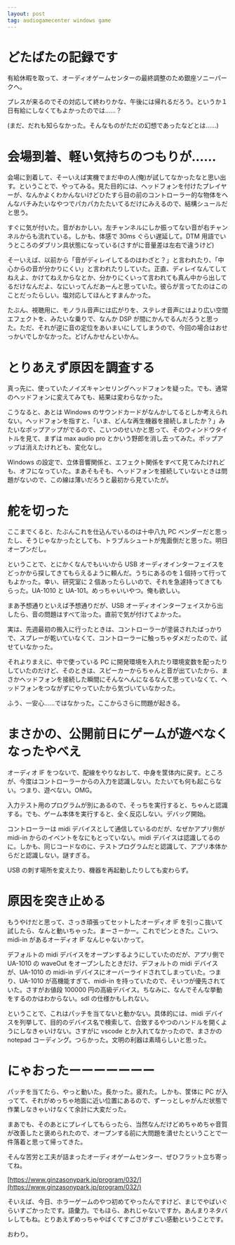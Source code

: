 ```yaml
---
layout: post
tag: audiogamecenter windows game
---
```


# どたばたの記録です

有給休暇を取って、オーディオゲームセンターの最終調整のため銀座ソニーパークへ。

プレスが来るのでその対応して終わりかな、午後には帰れるだろう。というか１日有給にしなくてもよかったのでは……？

(まだ、だれも知らなかった。そんなものがただの幻想であったなどとは……)

# 会場到着、軽い気持ちのつもりが……

会場に到着して、そーいえば実機でまだ中の人(俺)が試してなかったなと思い出す。ということで、やってみる。見た目的には、ヘッドフォンを付けたプレイヤーが、なんかよくわかんないけどひたすら目の前のコントローラー的な物体をへんなバチみたいなやつでパカパカたたいてるだけにみえるので、結構シュールだと思う。

すぐに気が付いた。音がおかしい。左チャンネルにしか振ってない音が右チャンネルからも流れている。しかも、体感で 30ms ぐらい遅延して。DTM 用語でいうところのダブリン具状態になっている(さすがに音量差は左右で違うけど)

そーいえば、以前から「音がディレイしてるのはわざと？」と言われたり、「中心からの音が分かりにくい」と言われたりしていた。正直、ディレイなんてしてねえよ、かけてねえからなとか、分かりにくいって言われても真ん中から出してるだけなんだよ、なにいってんだあーんと思っていた。彼らが言ってたのはこのことだったらしい。塩対応してほんとすまんかった。

たぶん、視聴用に、モノラル音声には広がりを、ステレオ音声にはより広い空間エフェクトを、みたいな乗りで、なんか DSP が間にかんでるんだろうと思った。ただ、それが逆に音の定位をあいまいにしてしまうので、今回の場合はおせっかいでしかなかった。どげんかせんといかん。

# とりあえず原因を調査する

真っ先に、使っていたノイズキャンセリングヘッドフォンを疑った。でも、通常のヘッドフォンに変えてみても、結果は変わらなかった。

こうなると、あとは Windows のサウンドカードがなんかしてるとしか考えられない。ヘッドフォンを指すと、「いま、どんな再生機器を接続しましたか？」みたいなポップアップがでるので、こいつのせいかと思って、そのウィンドウタイトルを見て、まずは max audio pro とかいう野郎を消し去ってみた。ポップアップは消えたけれども、変化なし。

Windows の設定で、立体音響関係と、エフェクト関係をすべて見てみたけれども、オフになっていた。まあそもそも、ヘッドフォンを接続していないときは問題がないので、この線は薄いだろうと最初から見ていたが。

# 舵を切った

ここまでくると、たぶんこれを仕込んでいるのは十中八九 PC ベンダーだと思ったし、そうじゃなかったとしても、トラブルシュートが鬼面倒だと思った。明日オープンだし。

ということで、とにかくなんでもいいから USB オーディオインターフェイスをどっかから探してきてもらえるように頼んだ。うちにあるのを１個持って行ってもよかった。幸い、研究室に 2 個あったらしいので、それを急遽持ってきてもらった。UA-1010 と UA-101。めっちゃいいやつ。俺も欲しい。

まあ予想通りといえば予想通りだが、USB オーディオインターフェイスから出したら、音の問題はすべて治った。直前で気が付けてよかった。

実は、先週最初の搬入に行ったときは、コントローラーが塗装されたばっかりで、スプレーが乾いていなくて、コントローラーに触っちゃダメだったので、試せていなかった。

それよりまえに、中で使っている PC に開発環境を入れたり環境変数を配ったりしていたのだけど、そのときは、スピーカーからちゃんと音が出ていたから、まさかヘッドフォンを接続した瞬間にそんなへんになるなんて思っていなくて、ヘッドフォンをつながずにやっていたから気づいていなかった。

ふう、一安心……ではなかった。ここからさらに問題が起きる。

# まさかの、公開前日にゲームが遊べなくなったやべえ

オーディオ IF をつないで、配線をやりなおして、中身を筐体内に戻す。ところが、今度はコントローラーからの入力を認識しない。たたいても何も起こらない。つまり、遊べない。OMG。

入力テスト用のプログラムが別にあるので、そっちを実行すると、ちゃんと認識する。でも、ゲーム本体を実行すると、全く反応しない。デバッグ開始。

コントローラーは midi デバイスとして通信しているのだが、なぜかアプリ側が midi-in からのイベントをなにもとっていない。midi デバイスは認識してるのに。しかも、同じコードなのに、テストプログラムだと認識して、アプリ本体からだと認識しない。謎すぎる。

USB の刺す場所を変えたり、機器を再起動したりしても変わらず。

# 原因を突き止める

もうやけだと思って、さっき頑張ってセットしたオーディオ IF を引っこ抜いて試したら、なんと動いちゃった。まーさーかー。これでピンときた。こいつ、midi-in があるオーディオ IF なんじゃないかって。

デフォルトの midi デバイスをオープンするようにしていたのだが、アプリ側で UA-1010 の waveOut をオープンしたときだけ、デフォルトの midi デバイスが、UA-1010 の midi-in デバイスにオーバーライドされてしまっていた。つまり、UA-1010 が高機能すぎて、midi-in を持っていたので、そいつが優先されていた。さすがお値段 100000 円の高級デバイス。ちなみに、なんでそんな挙動をするのかはわからない。sdl の仕様かもしれない。

ということで、これはパッチを当てないと動かない。具体的には、midi デバイスを列挙して、目的のデバイス名で検索して、合致するやつのハンドルを開くようにしなきゃいけない。さすがに vscode とか入れてなかったので、まさかの notepad コーディング。つらかった。文明の利器は素晴らしいと思った。

# にゃおったーーーーーーー

パッチを当てたら、やっと動いた。長かった。疲れた。しかも、筐体に PC が入ってて、それがめっちゃ地面に近い位置にあるので、ずーっとしゃがんだ状態で作業しなきゃいけなくて余計に大変だった。

まあでも、そのあとにプレイしてもらったら、当然なんだけどめちゃめちゃ音質が改善したと褒められたので、オープンする前に大問題を潰せたということで一件落着と思って帰ってきた。

そんな苦労と工夫が詰まったオーディオゲームセンター、ぜひフラット立ち寄ってね。

[https://www.ginzasonypark.jp/program/032/](https://www.ginzasonypark.jp/program/032/)

そいえば、今日、ホラーゲームのやつ初めてやったんですけど、まじでやばいぐらいすごかったです。語彙力。でもほら、あれじゃないですか。あんまりネタバレしてもね。とりあえずめっちゃやばくてすごさがすごい感動ということです。

おわり。

